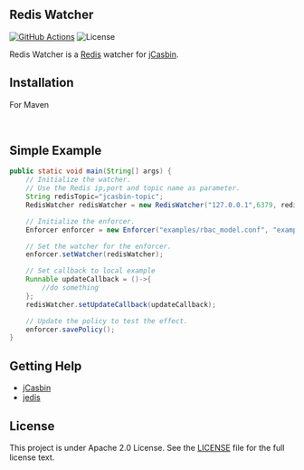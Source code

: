 Redis Watcher 
---
[![GitHub Actions](https://github.com/jcasbin/redis-watcher/actions/workflows/maven-ci.yml/badge.svg)](https://github.com/jcasbin/redis-watcher/actions/workflows/maven-ci.yml)
![License](https://img.shields.io/github/license/jcasbin/redis-watcher)

Redis Watcher is a [Redis](http://redis.io) watcher for [jCasbin](https://github.com/casbin/jcasbin).

## Installation

For Maven

​    

## Simple Example	

```java
public static void main(String[] args) {
    // Initialize the watcher.
    // Use the Redis ip,port and topic name as parameter.
    String redisTopic="jcasbin-topic";
    RedisWatcher redisWatcher = new RedisWatcher("127.0.0.1",6379, redisTopic);

    // Initialize the enforcer.
    Enforcer enforcer = new Enforcer("examples/rbac_model.conf", "examples/rbac_policy.csv");

    // Set the watcher for the enforcer.
    enforcer.setWatcher(redisWatcher);

    // Set callback to local example
    Runnable updateCallback = ()->{
        //do something
    };
    redisWatcher.setUpdateCallback(updateCallback);

    // Update the policy to test the effect.
    enforcer.savePolicy();
}
```

## Getting Help

- [jCasbin](https://github.com/casbin/jCasbin)
- [jedis](https://github.com/redis/jedis)

## License

This project is under Apache 2.0 License. See the [LICENSE](https://github.com/jcasbin/redis-watcher/blob/master/LICENSE) file for the full license text.
